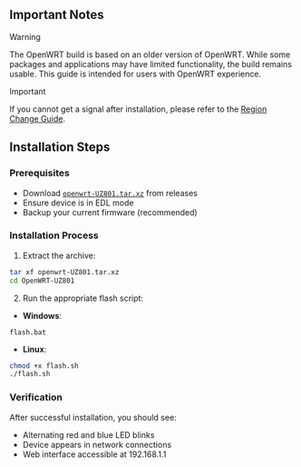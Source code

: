 
## Important Notes

> [!WARNING]
> The OpenWRT build is based on an older version of OpenWRT. While some packages and applications may have limited functionality, the build remains usable. This guide is intended for users with OpenWRT experience.

> [!IMPORTANT]
> If you cannot get a signal after installation, please refer to the [Region Change Guide](Troubleshooting.md#changing-modem-region).

## Installation Steps

### Prerequisites

- Download [`openwrt-UZ801.tar.xz`](https://github.com/AlienWolfX/UZ801-USB_MODEM/releases) from releases
- Ensure device is in EDL mode
- Backup your current firmware (recommended)

### Installation Process

1. Extract the archive:

```bash
tar xf openwrt-UZ801.tar.xz
cd OpenWRT-UZ801
```

2. Run the appropriate flash script:

- **Windows**:

```batch
flash.bat
```

- **Linux**:

```bash
chmod +x flash.sh
./flash.sh
```

### Verification

After successful installation, you should see:

- Alternating red and blue LED blinks
- Device appears in network connections
- Web interface accessible at 192.168.1.1
